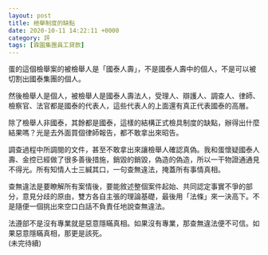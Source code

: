 ```yaml
---
layout: post
title: 檢舉制度的缺點
date: 2020-10-11 14:22:11 +0000
category: 評
tags: [霖園集團員工貸款]
---
```


蛋的這個檢舉案的被檢舉人是「國泰人壽」，不是國泰人壽中的個人，不是可以被切割出國泰集團的個人。

然後檢舉人是個人，被檢舉人是國泰人壽法人，受理人、辯護人、調查人、律師、檢察官、法官都是國泰的代表人，這些代表人的上面還有真正代表國泰的高層。

除了檢舉人非國泰，其餘都是國泰，這樣的結構正式檢具制度的缺點，辦得出什麼結果嗎？光是去外面買個律師報告，都不敢拿出來昭告。

調查過程中所調閱的文件，甚至不敢拿出來讓檢舉人確認真偽。我和蛋懷疑國泰人壽、金控已經做了很多善後措施，銷毀的銷毀，偽造的偽造，所以一干物證通通見不得光。所有知情人士三緘其口，一句查無違法，掩蓋所有事情真相。

查無違法是要瞭解所有案情後，要能敘述整個案件起始、共同認定事實不爭的部分，意見分歧的原由，雙方各自主張的理論基礎，最後用「法條」來一決高下。不是隨便一個挑出來空口白話不負責任地說查無違法。

法遵部不是沒有專業就是惡意隱瞞真相。如果沒有專業，那查無違法便不可信。如果惡意隱瞞真相，那更是該死。<br>
(未完待續)

